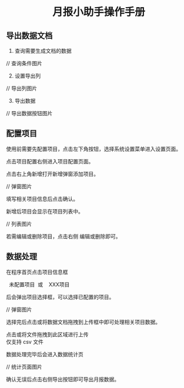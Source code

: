 <h1 style='text-align: center'>月报小助手操作手册</h1> 

## 导出数据文档

1. 查询需要生成文档的数据

// 查询条件图片

2. 设置导出列

// 导出列图片

3. 导出数据

// 导出数据按钮图片

## 配置项目

使用前需要先配置项目，点击左下角<carbon-settings></carbon-settings>按钮，选择系统设置菜单进入设置页面。

点击项目配置右侧<carbon-arrow-right></carbon-arrow-right>进入项目配置页面。

点击右上角<el-button size="small" type="success">新增</el-button>打开新增弹窗添加项目。

// 弹窗图片

填写相关项目信息后点击<el-button size="small" type="primary">确认</el-button>。

新增后项目会显示在项目列表中。

// 列表图片

若需编辑或删除项目，点击右侧 <el-button link type="primary" size="small">编辑</el-button>或<el-button link type="danger"
size="small">删除</el-button>即可。

## 数据处理

在程序首页点击项目信息框

<p style="user-select: none">
    <el-alert type="error" :closable='false'>
        <carbon-close-filled style="color: var(--el-color-error)"></carbon-close-filled>
        <span style='margin-left: 8px'>未配置项目</span>
    </el-alert>
    <span style="padding: 0 4px">或</span>
    <el-alert type="success" :closable='false'>
        <carbon-checkmark-filled style="color: var(--el-color-success)"></carbon-checkmark-filled>
        <span style='margin-left: 8px'>XXX项目</span>
    </el-alert>
</p>

后会弹出项目选择框，可以选择已配置的项目。

// 弹窗图片

选择完后点击或将数据文档拖拽到上传框中即可处理相关项目数据。
 <div class='upload-container'>
    <el-upload drag :disabled='true' :show-file-list='false'>
        <carbon-cloud-upload style='font-size: 64px;color: var(--el-color-primary)'></carbon-cloud-upload>
        <div class='el-upload__text'>
            点击或将文件拖拽到此区域进行上传
        </div>
        <div class='el-upload__text_sub'>
            仅支持 csv 文件
        </div>
    </el-upload>
</div>

数据处理完毕后会进入数据统计页

// 统计页面图片

确认无误后点击右侧<el-button size="small" type="primary">导出</el-button>按钮即可导出月报数据。